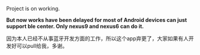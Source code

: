 Project is on working.


**But now works have been delayed for most of Android devices can just support ble center. Only nexus9 and nexus6 can do it.**

因为本人已经不从事蓝牙开发方面的工作，所以这个app弃更了，大家如果有人开发好可以pull给我，多谢。
